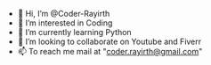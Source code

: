 - 👋 Hi, I’m @Coder-Rayirth
- 👀 I’m interested in Coding
- 🌱 I’m currently learning Python
- 💞️ I’m looking to collaborate on Youtube and Fiverr
- 📫 To reach me mail at "coder.rayirth@gmail.com"

<!---
Coder-Rayirth/Coder-Rayirth is a ✨ special ✨ repository because its `README.md` (this file) appears on your GitHub profile.
You can click the Preview link to take a look at your changes.
--->
